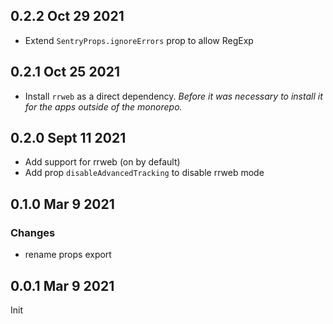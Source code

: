 ## 0.2.2 Oct 29 2021

- Extend `SentryProps.ignoreErrors` prop to allow RegExp

## 0.2.1 Oct 25 2021

- Install `rrweb` as a direct dependency. _Before it was necessary to install it for the apps outside of the monorepo._

## 0.2.0 Sept 11 2021

- Add support for rrweb (on by default)
- Add prop `disableAdvancedTracking` to disable rrweb mode

## 0.1.0 Mar 9 2021

### Changes

- rename props export

## 0.0.1 Mar 9 2021

Init
